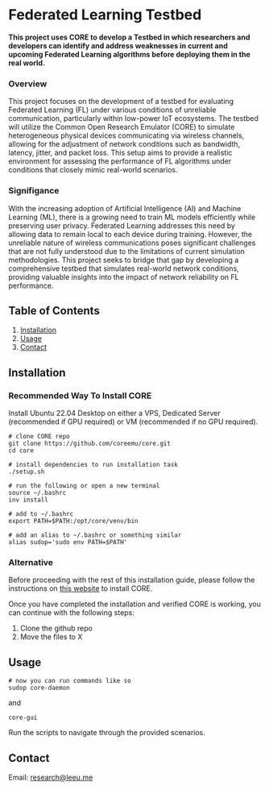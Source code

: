 # Federated Learning Testbed

**This project uses CORE to develop a Testbed in which researchers and developers can identify and address weaknesses in current and upcoming Federated Learning algorithms before deploying them in the real world.**

### Overview
This project focuses on the development of a testbed for evaluating Federated Learning (FL) under various conditions of unreliable communication, particularly within low-power IoT ecosystems. The testbed will utilize the Common Open Research Emulator (CORE) to simulate heterogeneous physical devices communicating via wireless channels, allowing for the adjustment of network conditions such as bandwidth, latency, jitter, and packet loss. This setup aims to provide a realistic environment for assessing the performance of FL algorithms under conditions that closely mimic real-world scenarios.

### Signifigance
With the increasing adoption of Artificial Intelligence (AI) and Machine Learning (ML), there is a growing need to train ML models efficiently while preserving user privacy. Federated Learning addresses this need by allowing data to remain local to each device during training. However, the unreliable nature of wireless communications poses significant challenges that are not fully understood due to the limitations of current simulation methodologies. This project seeks to bridge that gap by developing a comprehensive testbed that simulates real-world network conditions, providing valuable insights into the impact of network reliability on FL performance.

## Table of Contents

1. [Installation](#installation)
2. [Usage](#usage)
3. [Contact](#contact)

## Installation

### Recommended Way To Install CORE

Install Ubuntu 22.04 Desktop on either a VPS, Dedicated Server (recommended if GPU required) or VM (recommended if no GPU required).
```
# clone CORE repo
git clone https://github.com/coreemu/core.git
cd core

# install dependencies to run installation task
./setup.sh

# run the following or open a new terminal
source ~/.bashrc
inv install

# add to ~/.bashrc
export PATH=$PATH:/opt/core/venv/bin

# add an alias to ~/.bashrc or something similar
alias sudop='sudo env PATH=$PATH'
```

### Alternative
Before proceeding with the rest of this installation guide, please follow the instructions on [this website](https://coreemu.github.io/core/install.html) to install CORE.

Once you have completed the installation and verified CORE is working, you can continue with the following steps:
1. Clone the github repo
2. Move the files to X

## Usage
```
# now you can run commands like so
sudop core-daemon
```
and
```
core-gui
```

Run the scripts to navigate through the provided scenarios.

## Contact
Email: research@leeu.me
